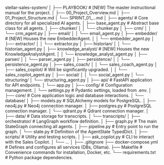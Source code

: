 stellar-sales-system/
│
├── PLAYBOOK/                  # [NEW] The master instructional manual for the project.
│   ├── 00_Project_Overview.md
│   ├── 01_Project_Structure.md
│   └── SPRINT_01_...md
│
├── agents/                    # Core directory for all specialized AI agents.
│   ├── base_agent.py          # Abstract base class for all agents.
│   ├── chunker/
│   │   └── chunker.py
│   ├── crm/
│   │   └── crm_agent.py
│   ├── email/
│   │   └── email_agent.py
│   ├── embedder/              # [NEW] Houses the new EmbedderAgent.
│   │   └── embedder_agent.py
│   ├── extractor/
│   │   └── extractor.py
│   ├── historian/
│   │   └── historian_agent.py
│   ├── knowledge_analyst/     # [NEW] Houses the new KnowledgeAnalystAgent.
│   │   └── knowledge_analyst_agent.py
│   ├── parser/
│   │   └── parser_agent.py
│   ├── persistence/
│   │   └── persistence_agent.py
│   ├── sales_coach/
│   │   └── sales_coach_agent.py
│   ├── sales_copilot/         # Will be significantly upgraded.
│   │   └── sales_copilot_agent.py
│   ├── social/
│   │   └── social_agent.py
│   └── structuring/
│       └── structuring_agent.py
│
├── api/                       # FastAPI application for API endpoints.
│   └── app.py
│
├── config/                    # Configuration management.
│   └── settings.py            # Pydantic settings, loaded from .env.
│
├── core/                      # Core application logic and database interactions.
│   └── database/
│       ├── models.py          # SQLAlchemy models for PostgreSQL.
│       ├── neo4j.py           # Neo4j connection manager.
│       ├── postgres.py        # PostgreSQL connection manager.
│       └── qdrant.py          # Qdrant connection manager.
│
├── data/                      # Data storage for transcripts.
│   └── transcripts/
│
├── orchestrator/              # LangGraph workflow definition.
│   ├── graph.py               # The main StateGraph connecting all agents.
│   ├── pipeline.py            # Entry point to run the graph.
│   └── state.py               # Definition of the AgentState TypedDict.
│
├── scripts/                   # Utility and testing scripts.
│   ├── ask_copilot.py         # CLI to interact with the Sales Copilot.
│   └── ...
│
├── .gitignore
├── docker-compose.yml         # Defines and configures all services (DBs, Ollama).
├── Makefile                   # Convenience commands for installation, Docker, etc.
└── requirements.txt           # Python package dependencies.